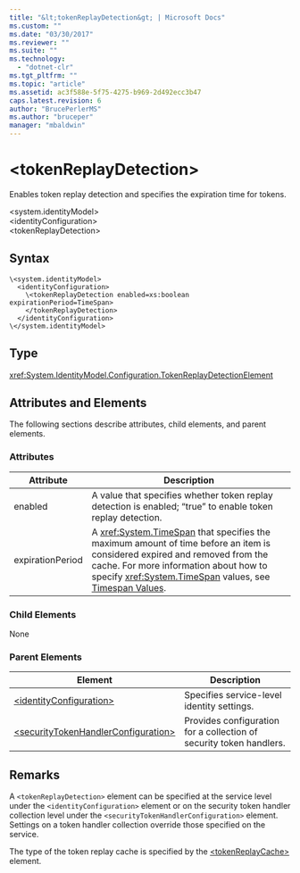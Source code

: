 ```yaml
---
title: "&lt;tokenReplayDetection&gt; | Microsoft Docs"
ms.custom: ""
ms.date: "03/30/2017"
ms.reviewer: ""
ms.suite: ""
ms.technology: 
  - "dotnet-clr"
ms.tgt_pltfrm: ""
ms.topic: "article"
ms.assetid: ac3f588e-5f75-4275-b969-2d492ecc3b47
caps.latest.revision: 6
author: "BrucePerlerMS"
ms.author: "bruceper"
manager: "mbaldwin"
---
```

# &lt;tokenReplayDetection&gt;
Enables token replay detection and specifies the expiration time for tokens.  
  
 \<system.identityModel>  
\<identityConfiguration>  
\<tokenReplayDetection>  
  
## Syntax  
  
```  
\<system.identityModel>  
  <identityConfiguration>  
    \<tokenReplayDetection enabled=xs:boolean expirationPeriod=TimeSpan>  
    </tokenReplayDetection>  
  </identityConfiguration>  
\</system.identityModel>  
```  
  
## Type  
 <xref:System.IdentityModel.Configuration.TokenReplayDetectionElement>  
  
## Attributes and Elements  
 The following sections describe attributes, child elements, and parent elements.  
  
### Attributes  
  
|Attribute|Description|  
|---------------|-----------------|  
|enabled|A value that specifies whether token replay detection is enabled; “true” to enable token replay detection.|  
|expirationPeriod|A <xref:System.TimeSpan> that specifies the maximum amount of time before an item is considered expired and removed from the cache.  For more information about how to specify <xref:System.TimeSpan> values, see [Timespan Values](../../../../../docs/framework/configuring-apps/file-schema/wf/configuration-schema.md#BKMK_TimespanValues).|  
  
### Child Elements  
 None  
  
### Parent Elements  
  
|Element|Description|  
|-------------|-----------------|  
|[\<identityConfiguration>](../../../../../docs/framework/configuring-apps/file-schema/wif/identityconfiguration.md)|Specifies service-level identity settings.|  
|[\<securityTokenHandlerConfiguration>](../../../../../docs/framework/configuring-apps/file-schema/wif/securitytokenhandlerconfiguration.md)|Provides configuration for a collection of security token handlers.|  
  
## Remarks  
 A `<tokenReplayDetection>` element can be specified at the service level under the `<identityConfiguration>` element or on the security token handler collection level under the `<securityTokenHandlerConfiguration>` element. Settings on a token handler collection override those specified on the service.  
  
 The type of the token replay cache is specified by the [\<tokenReplayCache>](../../../../../docs/framework/configuring-apps/file-schema/wif/tokenreplaycache.md) element.